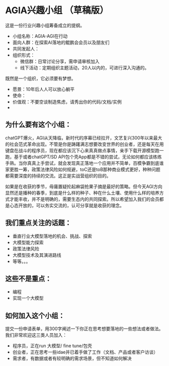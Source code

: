 
# AGIA兴趣小组  （草稿版）


这是一份行业兴趣小组筹备成立的提纲。
- 小组名称：AGIA-AGI在行动
- 面向人群：在探索AI落地的鲲鹏会会员以及朋友们
- 共同发起人：  
- 组织形式：
  - 微信群：日常讨论分享，需申请审核加入
  - 线下活动：定期组织主题活动，20人以内的，可进行深入沟通的。  

既然是一个组织，它必须要有梦想。
- 愿景：10年后人人可以放心躺平
- 使命：
- 价值观：不要空谈制造焦虑，请秀出你的代码/文档/实例
- 
## 为什么要有这个小组：
chatGPT爆火，AGI从天降临，新时代的序幕已经拉开，文艺复兴300年以来最大的社会范式革命出现。不管是你是踌躇满志想要改变世界的创业者，还是每天在用键盘在战斗的程序员，现在都应该沉下心来真真做点事情，亲手下载开源模型跑一跑，基于或者chatGPT/SD API包个壳App都是不错的尝试，无论如何都应该练练手熟。当你真真上手尝试，就会发现真正落地一个应用并不简单，百模争霸到底谁家更胜一筹，政策法律风险如何规避，toC还是toB那种商业模式更好，种种问题都需要深度的持续的交流。这正是实战营组织的目的。

如果是在收获的季节，毋庸置疑抡起麻袋抢果子摘是最好的策略。但今天AGI方向显然还是播种的春季，到底是什么样的种子、种在什么土壤、使用什么样的培养方式才能丰收，并不是明确的，需要生态内的共同探索。所以希望加入我们的会员都是心态开放的，可以务实交流的，认可分享就是收获的理念。


## 我们重点关注的话题：
- 垂直行业大模型落地的机会、挑战、探索
- 大模型能力探索
- 政策法律风险
- 大模型技术及其演进路线
- 等等。。。

## 这些不是重点：
- 编程
- 实现一个大模型


## 如何加入这个小组：
提交一份申请表单，用300字阐述一下你正在思考想要落地的一些想法或者做法。
我们非常欢迎这三类人员加入：
- 程序员，正在run 大模型/ fine tune/包壳
- 创业者，正在思考一些idae并已着手做了工作（文档、产品或者客户访谈）
- 需求者，有数据或者有较明确的需求场景，但不知道如何解决



